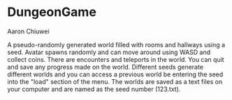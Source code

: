 # DungeonGame

Aaron Chiuwei

A pseudo-randomly generated world filled with rooms and hallways using a seed. Avatar spawns randomly and can move around using WASD and collect coins. There are encounters and teleports in the world. You can quit and save any progress made on the world. Different seeds generate different worlds and you can access a previous world be entering the seed into the "load" section of the menu. The worlds are saved as a text files on your computer and are named as the seed number (123.txt).
